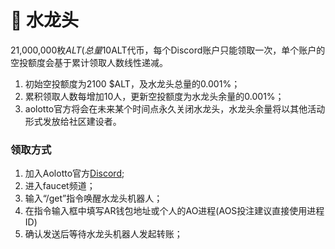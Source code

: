 # 🐳 水龙头

21,000,000枚$ALT(总量10%)通过水龙头程序免费空投给用户，加入**Aolotto**官方[Discord](https://discord.com/invite/BFhkUCRjmF)即可免费获取$ALT代币，每个Discord账户只能领取一次，单个账户的空投额度会基于累计领取人数线性递减。

1. 初始空投额度为2100 $ALT，及水龙头总量的0.001%；
2. 累积领取人数每增加10人，更新空投额度为水龙头余量的0.001%；
3. aolotto官方将会在未来某个时间点永久关闭水龙头，水龙头余量将以其他活动形式发放给社区建设者。

### 领取方式

1. 加入Aolotto官方[Discord](https://discord.com/invite/BFhkUCRjmF);
2. 进入faucet频道；
3. 输入“/get”指令唤醒水龙头机器人；
4. 在指令输入框中填写AR钱包地址或个人的AO进程(AOS投注建议直接使用进程ID)
5. 确认发送后等待水龙头机器人发起转账；

